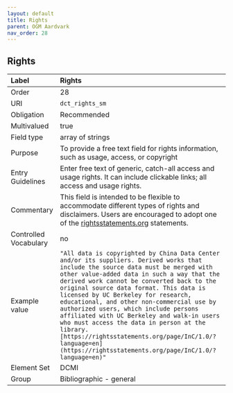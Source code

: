 ```yaml
---
layout: default
title: Rights
parent: OGM Aardvark
nav_order: 28
---
```


## Rights

| Label                 | Rights                  |
|:----------------------|:------------------------|
| Order                 | 28                      |
| URI                   | `dct_rights_sm`         |
| Obligation            | Recommended             |
| Multivalued           | true                    |
| Field type            | array of strings        |
| Purpose               | To provide a free text field for rights information, such as usage, access, or copyright |
| Entry Guidelines      | Enter free text of generic, catch-all access and usage rights. It can include clickable links; all access and usage rights. |
| Commentary            | This field is intended to be flexible to accommodate different types of rights and disclaimers. Users are encouraged to adopt one of the [rightsstatements.org](https://rightsstatements.org/en/) statements. |
| Controlled Vocabulary | no                      |
| Example value         | `"All data is copyrighted by China Data Center and/or its suppliers. Derived works that include the source data must be merged with other value-added data in such a way that the derived work cannot be converted back to the original source data format. This data is licensed by UC Berkeley for research, educational, and other non-commercial use by authorized users, which include persons affiliated with UC Berkeley and walk-in users who must access the data in person at the library. [https://rightsstatements.org/page/InC/1.0/?language=en](https://rightsstatements.org/page/InC/1.0/?language=en)"` |
| Element Set           | DCMI                    |
| Group                 | Bibliographic - general |
